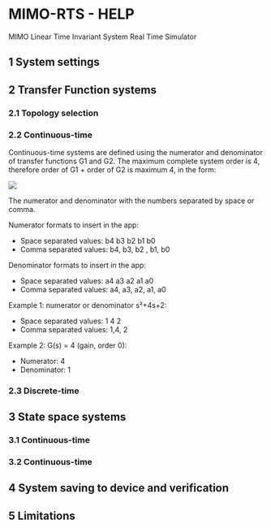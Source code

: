 # MIMO-RTS - HELP
MIMO Linear Time Invariant System Real Time Simulator

## 1 System settings

## 2 Transfer Function systems

### 2.1 Topology selection


### 2.2 Continuous-time

Continuous-time systems are defined using the numerator and denominator of transfer functions G1 and G2.  The maximum complete system order is 4, therefore order of G1 + order of G2 is maximum 4, in the form:

<img src="https://render.githubusercontent.com/render/math?math=G(s) = \frac{b_4s^4\+b_3s^3+b_2s^2+b_1s+b_0}{a_4s^4+a_3s^3+a_2s^2+a_1s+a_0}$">

The numerator and denominator with the numbers separated by space or comma.

Numerator formats to insert in the app:
  * Space separated values:    b4 b3 b2 b1 b0
  * Comma separated values:    b4, b3, b2 , b1, b0

Denominator formats to insert in the app:
  * Space separated values:   a4 a3 a2 a1 a0
  * Comma separated values:   a4, a3, a2, a1, a0

Example 1: numerator or denominator s²+4s+2:
  * Space separated values:   1 4 2
  * Comma separated values:   1,4, 2

Example 2:  G(s) = 4  (gain, order 0):
  * Numerator:   4
  * Denominator:   1



### 2.3 Discrete-time


## 3 State space systems


### 3.1 Continuous-time


### 3.2 Continuous-time


## 4 System saving to device and verification


## 5 Limitations
